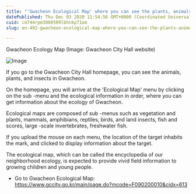 ```yaml
---
title: "'Gwacheon Ecological Map' where you can see the plants, animals and insect information of Gwacheon at a glance"
datePublished: Thu Dec 03 2020 11:54:56 GMT+0000 (Coordinated Universal Time)
cuid: cm744rpm3000509lbhnkp71om
slug: en-492-gwacheon-ecological-map-where-you-can-see-the-plants-animals-and-insect-information-of-gwacheon-at-a-glance

---
```



Gwacheon Ecology Map (Image: Gwacheon City Hall website)

![Image](https://cdn.hashnode.com/res/hashnode/image/upload/v1739498960285/f833c660-fedc-4e75-bbcb-0926193c26c9.png)

If you go to the Gwacheon City Hall homepage, you can see the animals, plants, and insects in Gwacheon.

On the homepage, you will arrive at the 'Ecological Map' menu by clicking on the sub -menu and the ecological information in order, where you can get information about the ecology of Gwacheon.

Ecological maps are composed of sub -menus such as vegetation and plants, mammals, amphibians, reptiles, birds, and land insects, fish and scores, large -scale invertebrates, freshwater fish.

If you upload the mouse on each menu, the location of the target inhabits the mark, and clicked to display information about the target.

The ecological map, which can be called the encyclopedia of our neighborhood ecology, is expected to provide vivid field information to growing children and young people.

- Go to Gwacheon Ecological Map: https://www.gccity.go.kr/main/page.do?mcode=F090200010&cidx=613